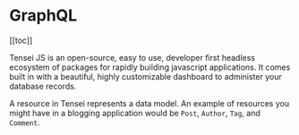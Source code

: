 # GraphQL

[[toc]]

Tensei JS is an open-source, easy to use, developer first headless ecosystem of packages for rapidly building javascript applications. It comes built in with a beautiful, highly customizable dashboard to administer your database records.

A resource in Tensei represents a data model. An example of resources you might have in a blogging application would be `Post`, `Author`, `Tag`, and `Comment`.
